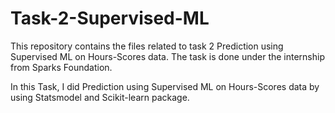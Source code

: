 # Task-2-Supervised-ML
This repository contains the files related to task 2 Prediction using Supervised ML on Hours-Scores data.
The task is done under the internship from Sparks Foundation.

In this Task, I did Prediction using Supervised ML on Hours-Scores data by using Statsmodel and Scikit-learn package.
